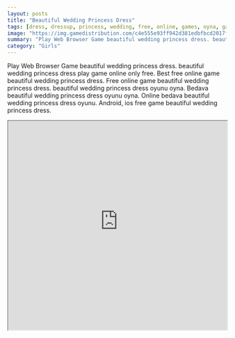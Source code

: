 ```yaml
---
layout: posts
title: "Beautiful Wedding Princess Dress"
tags: [dress, dressup, princess, wedding, free, online, games, oyna, game, free, games, play, play, games]
image: "https://img.gamedistribution.com/c4e555e93ff942d381edbfbcd2017f44.jpg"
summary: "Play Web Browser Game beautiful wedding princess dress. beautiful wedding princess dress play game online only free. Best free online game beautiful wedding princess dress. Free online game beautiful wedding princess dress. beautiful wedding princess dress oyunu oyna. Bedava beautiful wedding princess dress oyunu oyna. Online bedava beautiful wedding princess dress oyunu. Android, ios free game beautiful wedding princess dress."
category: "Girls"
---
```


Play Web Browser Game beautiful wedding princess dress. beautiful wedding princess dress play game online only free. Best free online game beautiful wedding princess dress. Free online game beautiful wedding princess dress. beautiful wedding princess dress oyunu oyna. Bedava beautiful wedding princess dress oyunu oyna. Online bedava beautiful wedding princess dress oyunu. Android, ios free game beautiful wedding princess dress.

<iframe width="100%" height="480px;" src="https://flash.gamedistribution.com?game=c4e555e93ff942d381edbfbcd2017f44"></iframe>
